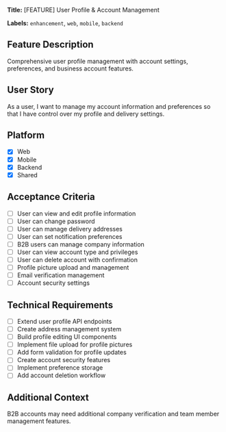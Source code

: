 **Title:** [FEATURE] User Profile & Account Management

**Labels:** `enhancement`, `web`, `mobile`, `backend`

## Feature Description

Comprehensive user profile management with account settings, preferences, and business account features.

## User Story

As a user, I want to manage my account information and preferences so that I have control over my profile and delivery settings.

## Platform

- [x] Web
- [x] Mobile
- [x] Backend
- [x] Shared

## Acceptance Criteria

- [ ] User can view and edit profile information
- [ ] User can change password
- [ ] User can manage delivery addresses
- [ ] User can set notification preferences
- [ ] B2B users can manage company information
- [ ] User can view account type and privileges
- [ ] User can delete account with confirmation
- [ ] Profile picture upload and management
- [ ] Email verification management
- [ ] Account security settings

## Technical Requirements

- [ ] Extend user profile API endpoints
- [ ] Create address management system
- [ ] Build profile editing UI components
- [ ] Implement file upload for profile pictures
- [ ] Add form validation for profile updates
- [ ] Create account security features
- [ ] Implement preference storage
- [ ] Add account deletion workflow

## Additional Context

B2B accounts may need additional company verification and team member management features.
